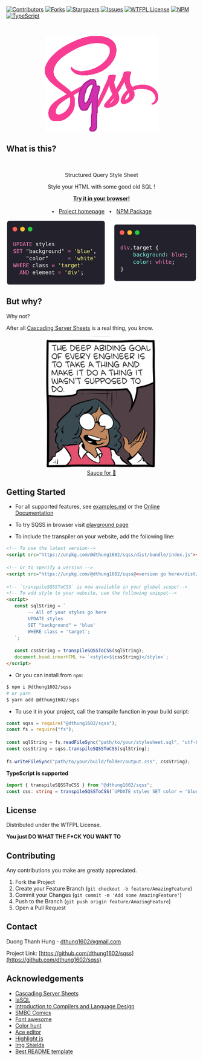 <!-- README template from https://github.com/dthung1602/sqss -->


[![Contributors][contributors-shield]][contributors-url]
[![Forks][forks-shield]][forks-url]
[![Stargazers][stars-shield]][stars-url]
[![Issues][issues-shield]][issues-url]
[![WTFPL License][license-shield]][license-url]
[![NPM][npm-shield]][npm-url]
[![TypeScript][typescript-shield]][npm-url]

<!-- PROJECT LOGO -->
<br />
<p align="center">
    <img src="docs/img/logo.png" alt="SQSS" width="300">
</p>


<!-- ABOUT THE PROJECT -->
## What is this?

<br />
<div align="center">
    <p>Structured Query Style Sheet</p>
    <p>Style your HTML with some good old SQL !</p>
    <a href="https://dthung1602.github.io/sqss/playground.html" target="_blank"><b>Try it in your browser!</b></a>
    <br />    
    <br />    
    • &nbsp; <a href="https://dthung1602.github.io/sqss/" target="_blank">Project homepage</a>
    &nbsp; • &nbsp;
    <a href="https://www.npmjs.com/package/@dthung1602/sqss" target="_blank">NPM Package</a>
    <br />
    <br />
    <img src="docs/img/demo.png" width="500" />
</div>

## But why?

Why not?

After all [Cascading Server Sheets](https://dev.to/thormeier/dont-try-this-at-home-css-as-the-backend-what-3oih) is a
real thing, you know.

<p align="center">
    <img src="docs/img/comic.png" width="300"/>
    <br />
    <a href="https://www.smbc-comics.com/comic/qc" target="_blank">Sauce for 🍝</a>
</p>


<!-- GETTING STARTED -->
## Getting Started

- For all supported features, see [examples.md](https://github.com/dthung1602/sqss/blob/master/example.md) or the 
[Online Documentation](https://dthung1602.github.io/sqss/documentation.html#supported-features)

- To try SQSS in browser visit [playground page](https://dthung1602.github.io/sqss/playground.html)

- To include the transpiler on your website, add the following line:

```html
<!-- To use the latest version-->
<script src="https://unpkg.com/@dthung1602/sqss/dist/bundle/index.js"></script>

<!-- Or to specify a version -->
<script src="https://unpkg.com/@dthung1602/sqss@<version go here>/dist/bundle/index.js"></script>

<!-- `transpileSQSSToCSS` is now available in your global scope!-->
<!-- To add style to your website, use the following snippet-->
<script>
   const sqlString = `
        -- All of your styles go here
        UPDATE styles
        SET "background" = 'blue'
        WHERE class = 'target';
   `;
   
   const cssString = transpileSQSSToCSS(sqlString);
   document.head.innerHTML += `<style>${cssString}</style>`;
</script>
```

- Or you can install from `npm`:

```bash
$ npm i @dthung1602/sqss
# or yarn
$ yarn add @dthung1602/sqss
```

- To use it in your project, call the transpile function in your build script:

```js
const sqss = require("@dthung1602/sqss");
const fs = require("fs");

const sqlString = fs.readFileSync("path/to/your/stylesheet.sql", "utf-8");
const cssString = sqss.transpileSQSSToCSS(sqlString);

fs.writeFileSync("path/to/your/build/folder/output.css", cssString);
```

**TypeScript is supported**

```ts
import { transpileSQSSToCSS } from "@dthung1602/sqss";
const css: string = transpileSQSSToCSS(`UPDATE styles SET color = 'blue' where id = 'target';`);
```

<!-- LICENSE -->
## License

Distributed under the WTFPL License.

**You just DO WHAT THE F*CK YOU WANT TO**


<!-- CONTRIBUTING -->
## Contributing

Any contributions you make are greatly appreciated.

1. Fork the Project
2. Create your Feature Branch (`git checkout -b feature/AmazingFeature`)
3. Commit your Changes (`git commit -m 'Add some AmazingFeature'`)
4. Push to the Branch (`git push origin feature/AmazingFeature`)
5. Open a Pull Request






<!-- CONTACT -->
## Contact

Duong Thanh Hung - [dthung1602@gmail.com](mailto:dthung1602@gmail.com)

Project Link: [https://github.com/dthung1602/sqss](https://github.com/dthung1602/sqss)



<!-- ACKNOWLEDGEMENTS -->
## Acknowledgements
* [Cascading Server Sheets](https://dev.to/thormeier/dont-try-this-at-home-css-as-the-backend-what-3oih)
* [IaSQL](https://iasql.com/)
* [Introduction to Compilers and Language Design](https://www3.nd.edu/~dthain/compilerbook/)
* [SMBC Comics](https://www.smbc-comics.com/comic/qc)
* [Font awesome](https://fontawesome.com/icons)
* [Color hunt](https://colorhunt.co)
* [Ace editor](https://ace.c9.io/)
* [Highlight js](https://highlightjs.org/)
* [Img Shields](https://shields.io)
* [Best README template](https://github.com/othneildrew/Best-README-Template)



<!-- MARKDOWN LINKS & IMAGES -->
<!-- https://www.markdownguide.org/basic-syntax/#reference-style-links -->
[contributors-shield]: https://img.shields.io/github/contributors/dthung1602/sqss.svg?style=flat-square
[contributors-url]: https://github.com/dthung1602/sqss/graphs/contributors
[forks-shield]: https://img.shields.io/github/forks/dthung1602/sqss.svg?style=flat-square
[forks-url]: https://github.com/dthung1602/sqss/network/members
[stars-shield]: https://img.shields.io/github/stars/dthung1602/sqss.svg?style=flat-square
[stars-url]: https://github.com/dthung1602/sqss/stargazers
[issues-shield]: https://img.shields.io/github/issues/dthung1602/sqss.svg?style=flat-square
[issues-url]: https://github.com/dthung1602/sqss/issues
[license-shield]: https://img.shields.io/github/license/dthung1602/sqss.svg?style=flat-square
[license-url]: https://github.com/dthung1602/sqss/blob/master/LICENSE
[typescript-shield]: https://img.shields.io/npm/types/@dthung1602/sqss?style=flat-square
[npm-url]: https://www.npmjs.com/package/@dthung1602/sqss
[npm-shield]: https://img.shields.io/npm/v/@dthung1602/sqss?style=flat-square
